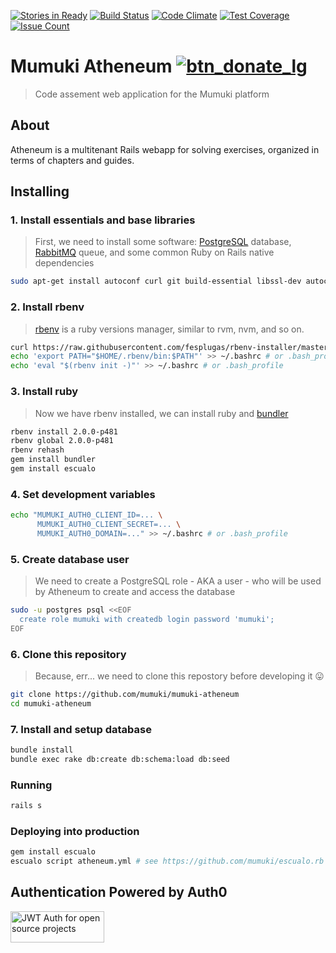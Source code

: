 [![Stories in Ready](https://badge.waffle.io/mumuki/mumuki-atheneum.png?label=ready&title=Ready)](https://waffle.io/mumuki/mumuki-atheneum)
[![Build Status](https://travis-ci.org/mumuki/mumuki-atheneum.svg?branch=master)](https://travis-ci.org/mumuki/mumuki-atheneum)
[![Code Climate](https://codeclimate.com/github/mumuki/mumuki-atheneum/badges/gpa.svg)](https://codeclimate.com/github/mumuki/mumuki-atheneum)
[![Test Coverage](https://codeclimate.com/github/mumuki/mumuki-atheneum/badges/coverage.svg)](https://codeclimate.com/github/mumuki/mumuki-atheneum)
[![Issue Count](https://codeclimate.com/github/mumuki/mumuki-atheneum/badges/issue_count.svg)](https://codeclimate.com/github/mumuki/mumuki-atheneum)

Mumuki Atheneum [![btn_donate_lg](https://cloud.githubusercontent.com/assets/1039278/16535119/386d7be2-3fbb-11e6-9ee5-ecde4cef142a.gif)](https://www.paypal.com/cgi-bin/webscr?cmd=_s-xclick&hosted_button_id=KCZ5AQR53CH26)
================

> Code assement web application for the Mumuki platform

## About
Atheneum is a multitenant Rails webapp for solving exercises, organized in terms of chapters and guides.

## Installing

### 1. Install essentials and base libraries

> First, we need to install some software: [PostgreSQL](https://www.postgresql.org) database, [RabbitMQ](https://www.rabbitmq.com/) queue, and some common Ruby on Rails native dependencies

```bash
sudo apt-get install autoconf curl git build-essential libssl-dev autoconf bison libreadline6 libreadline6-dev zlib1g zlib1g-dev postgresql libpq-dev rabbitmq-server  
```

### 2. Install rbenv
> [rbenv](https://github.com/rbenv/rbenv) is a ruby versions manager, similar to rvm, nvm, and so on. 

```bash
curl https://raw.githubusercontent.com/fesplugas/rbenv-installer/master/bin/rbenv-installer | bash
echo 'export PATH="$HOME/.rbenv/bin:$PATH"' >> ~/.bashrc # or .bash_profile
echo 'eval "$(rbenv init -)"' >> ~/.bashrc # or .bash_profile
```

### 3. Install ruby

> Now we have rbenv installed, we can install ruby and [bundler](http://bundler.io/)

```bash
rbenv install 2.0.0-p481
rbenv global 2.0.0-p481
rbenv rehash
gem install bundler
gem install escualo
```

### 4. Set development variables

```bash
echo "MUMUKI_AUTH0_CLIENT_ID=... \
      MUMUKI_AUTH0_CLIENT_SECRET=... \
      MUMUKI_AUTH0_DOMAIN=..." >> ~/.bashrc # or .bash_profile
```

### 5. Create database user

> We need to create a PostgreSQL role - AKA a user - who will be used by Atheneum to create and access the database

```bash
sudo -u postgres psql <<EOF
  create role mumuki with createdb login password 'mumuki';
EOF
```

### 6. Clone this repository

> Because, err... we need to clone this repostory before developing it :stuck_out_tongue:

```bash
git clone https://github.com/mumuki/mumuki-atheneum
cd mumuki-atheneum
```

### 7. Install and setup database 

```bash
bundle install
bundle exec rake db:create db:schema:load db:seed
```

### Running 

```bash
rails s
```

### Deploying into production 

```bash
gem install escualo
escualo script atheneum.yml # see https://github.com/mumuki/escualo.rb
```

## Authentication Powered by Auth0 

<a width="150" height="50" href="https://auth0.com/" target="_blank" alt="Single Sign On & Token Based Authentication - Auth0"><img width="150" height="50" alt="JWT Auth for open source projects" src="http://cdn.auth0.com/oss/badges/a0-badge-dark.png"/></a>
